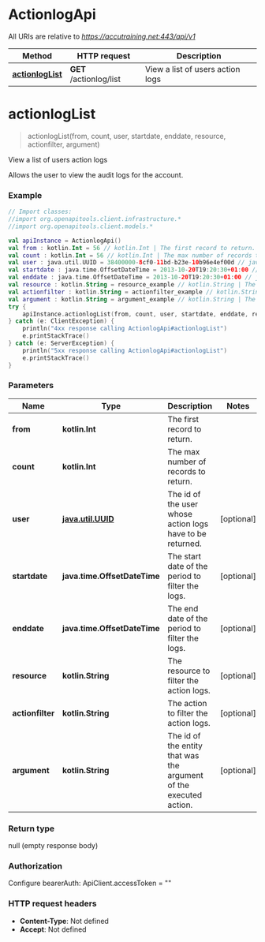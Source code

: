 # ActionlogApi

All URIs are relative to *https://accutraining.net:443/api/v1*

Method | HTTP request | Description
------------- | ------------- | -------------
[**actionlogList**](ActionlogApi.md#actionlogList) | **GET** /actionlog/list | View a list of users action logs


<a name="actionlogList"></a>
# **actionlogList**
> actionlogList(from, count, user, startdate, enddate, resource, actionfilter, argument)

View a list of users action logs

Allows the user to view the audit logs for the account.

### Example
```kotlin
// Import classes:
//import org.openapitools.client.infrastructure.*
//import org.openapitools.client.models.*

val apiInstance = ActionlogApi()
val from : kotlin.Int = 56 // kotlin.Int | The first record to return.
val count : kotlin.Int = 56 // kotlin.Int | The max number of records to return.
val user : java.util.UUID = 38400000-8cf0-11bd-b23e-10b96e4ef00d // java.util.UUID | The id of the user whose action logs have to be returned.
val startdate : java.time.OffsetDateTime = 2013-10-20T19:20:30+01:00 // java.time.OffsetDateTime | The start date of the period to filter the logs.
val enddate : java.time.OffsetDateTime = 2013-10-20T19:20:30+01:00 // java.time.OffsetDateTime | The end date of the period to filter the logs.
val resource : kotlin.String = resource_example // kotlin.String | The resource to filter the action logs.
val actionfilter : kotlin.String = actionfilter_example // kotlin.String | The action to filter the action logs.
val argument : kotlin.String = argument_example // kotlin.String | The id of the entity that was the argument of the executed action.
try {
    apiInstance.actionlogList(from, count, user, startdate, enddate, resource, actionfilter, argument)
} catch (e: ClientException) {
    println("4xx response calling ActionlogApi#actionlogList")
    e.printStackTrace()
} catch (e: ServerException) {
    println("5xx response calling ActionlogApi#actionlogList")
    e.printStackTrace()
}
```

### Parameters

Name | Type | Description  | Notes
------------- | ------------- | ------------- | -------------
 **from** | **kotlin.Int**| The first record to return. |
 **count** | **kotlin.Int**| The max number of records to return. |
 **user** | [**java.util.UUID**](.md)| The id of the user whose action logs have to be returned. | [optional]
 **startdate** | **java.time.OffsetDateTime**| The start date of the period to filter the logs. | [optional]
 **enddate** | **java.time.OffsetDateTime**| The end date of the period to filter the logs. | [optional]
 **resource** | **kotlin.String**| The resource to filter the action logs. | [optional]
 **actionfilter** | **kotlin.String**| The action to filter the action logs. | [optional]
 **argument** | **kotlin.String**| The id of the entity that was the argument of the executed action. | [optional]

### Return type

null (empty response body)

### Authorization


Configure bearerAuth:
    ApiClient.accessToken = ""

### HTTP request headers

 - **Content-Type**: Not defined
 - **Accept**: Not defined

